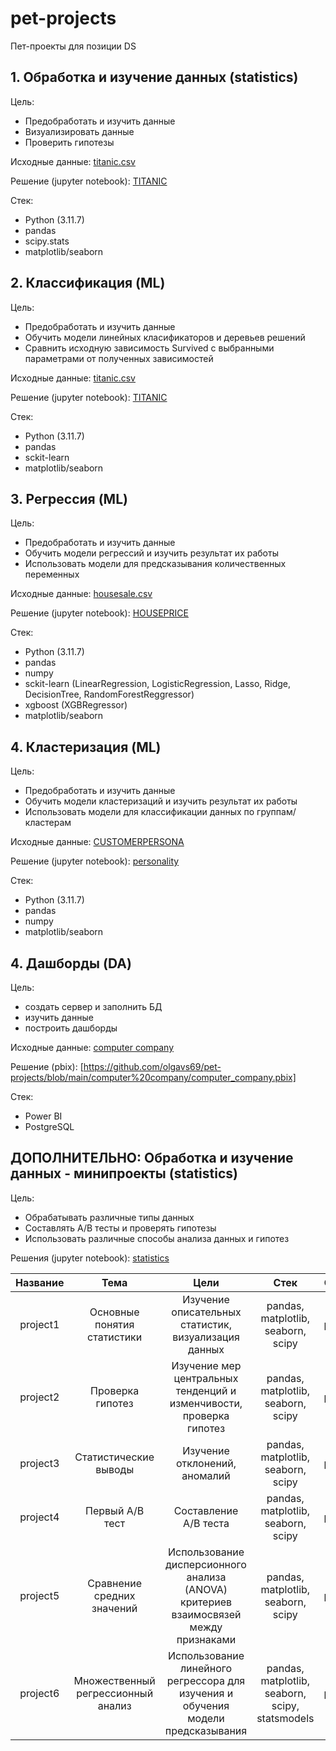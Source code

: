 # pet-projects
Пет-проекты для позиции DS

## 1. Обработка и изучение данных (statistics)
Цель:
* Предобработать и изучить данные
* Визуализировать данные
* Проверить гипотезы

Исходные данные: [titanic.csv](https://www.kaggle.com/c/titanic/data)

Решение (jupyter notebook): [TITANIC](https://github.com/olgavs69/pet-projects/blob/main/titanic/titanic_review.ipynb)

Стек: 
* Python (3.11.7)
* pandas
* scipy.stats
* matplotlib/seaborn

## 2. Классификация (ML)
Цель:
* Предобработать и изучить данные
* Обучить модели линейных класификаторов и деревьев решений
* Сравнить исходную зависимость Survived с выбранными параметрами от полученных зависимостей

Исходные данные: [titanic.csv](https://www.kaggle.com/c/titanic/data)

Решение (jupyter notebook): [TITANIC](https://github.com/olgavs69/pet-projects/tree/main/titanic/titanic.ipynb)

Стек: 
* Python (3.11.7)
* pandas
* sckit-learn
* matplotlib/seaborn

## 3. Регрессия (ML)
Цель:
* Предобработать и изучить данные
* Обучить модели регрессий и изучить результат их работы
* Использовать модели для предсказывания количественных переменных

Исходные данные: [housesale.csv](https://www.kaggle.com/c/house-prices-advanced-regression-techniques)

Решение (jupyter notebook): [HOUSEPRICE](https://github.com/olgavs69/pet-projects/tree/main/houseprice/houseprice.ipynb)

Стек:
* Python (3.11.7)
* pandas
* numpy
* sckit-learn (LinearRegression, LogisticRegression, Lasso, Ridge, DecisionTree, RandomForestReggressor)
* xgboost (XGBRegressor)
* matplotlib/seaborn

## 4. Кластеризация (ML)
Цель:
* Предобработать и изучить данные
* Обучить модели кластеризаций и изучить результат их работы
* Использовать модели для классификации данных по группам/кластерам

Исходные данные: [CUSTOMERPERSONA](https://www.kaggle.com/datasets/imakash3011/customer-personality-analysis/data)

Решение (jupyter notebook): [personality](https://github.com/olgavs69/pet-projects/blob/main/customer%20personality/personality.ipynb)

Стек:
* Python (3.11.7)
* pandas
* numpy
* matplotlib/seaborn

  
## 4. Дашборды (DA)
Цель: 
* создать сервер и заполнить БД
* изучить данные
* построить дашборды

Исходные данные: [computer company](https://github.com/olgavs69/pet-projects/tree/main/computer%20company/data)

Решение (pbix): [https://github.com/olgavs69/pet-projects/blob/main/computer%20company/computer_company.pbix]

Стек:
* Power BI
* PostgreSQL 


## ДОПОЛНИТЕЛЬНО: Обработка и изучение данных - минипроекты (statistics)

Цель:
* Обрабатывать различные типы данных
* Составлять A/B тесты и проверять гипотезы
* Использовать различные способы анализа данных и гипотез
  
Решения (jupyter notebook): [statistics](https://github.com/olgavs69/analytic_karpov/tree/main/статистика)


| **Название** | **Тема** | **Цели** | **Стек**   | **Ссылка** |
| :---:   | :---: | :---: |  :---: |  :---: | 
| project1                 | Основные понятия статистики                                          | Изучение описательных статистик, визуализация данных                                                                                                                               | pandas, matplotlib, seaborn, scipy                                                             | [project1](https://github.com/olgavs69/analytic_karpov/blob/main/статистика/project1.ipynb)                                                                                            |
| project2                 | Проверка гипотез                                                     | Изучение мер центральных тенденций и изменчивости, проверка гипотез                                                                                                                | pandas, matplotlib, seaborn, scipy                                                             | [project2](https://github.com/olgavs69/analytic_karpov/blob/main/статистика/project2.ipynb)                                                                                            |
| project3                 | Статистические выводы                                                | Изучение отклонений, аномалий                                                                                                                                              | pandas, matplotlib, seaborn, scipy                                                             | [project3](https://github.com/olgavs69/analytic_karpov/blob/main/статистика/project3.ipynb)                                                                                            |
| project4                 | Первый A/B тест                                                      | Составление A/B теста                                                                                                                                                      | pandas, matplotlib, seaborn, scipy                                                             | [project4](https://github.com/olgavs69/analytic_karpov/blob/main/статистика/project4.ipynb)                                                                                            |
| project5                 | Сравнение средних значений                                           | Использование дисперсионного анализа (ANOVA) критериев взаимосвязей между признаками                                                                                      | pandas, matplotlib, seaborn, scipy                                                             | [project5](https://github.com/olgavs69/analytic_karpov/blob/main/статистика/project5.ipynb)                                                                                            |
| project6                 | Множественный регрессионный анализ                                   | Использование линейного регрессора для изучения и обучения модели предсказывания                                                                                           | pandas, matplotlib, seaborn, scipy, statsmodels                                                | [project6](https://github.com/olgavs69/analytic_karpov/blob/main/статистика/project6.ipynb)                                                                                            |


